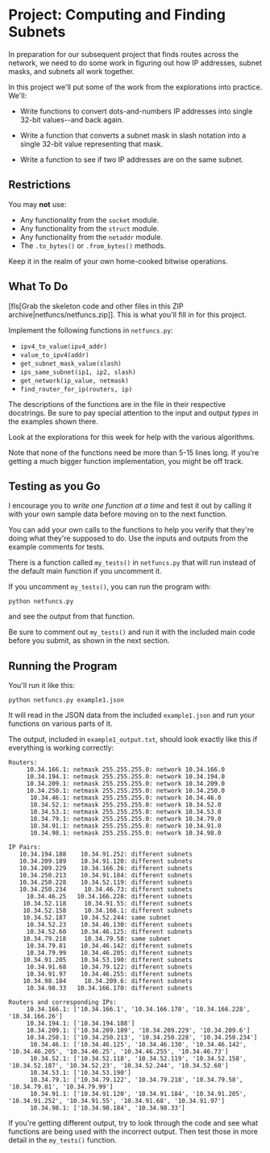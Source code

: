 # Project: Computing and Finding Subnets

In preparation for our subsequent project that finds routes across the
network, we need to do some work in figuring out how IP addresses,
subnet masks, and subnets all work together.

In this project we'll put some of the work from the explorations into
practice. We'll:

* Write functions to convert dots-and-numbers IP addresses into single
  32-bit values--and back again.

* Write a function that converts a subnet mask in slash notation into a
  single 32-bit value representing that mask.

* Write a function to see if two IP addresses are on the same subnet.

## Restrictions

You may **not** use:

* Any functionality from the `socket` module.
* Any functionality from the `struct` module.
* Any functionality from the `netaddr` module.
* The `.to_bytes()` or `.from_bytes()` methods.

Keep it in the realm of your own home-cooked bitwise operations.

## What To Do

[fls[Grab the skeleton code and other files in this ZIP
archive|netfuncs/netfuncs.zip]]. This is what you'll fill in for this
project.

Implement the following functions in `netfuncs.py`:

* `ipv4_to_value(ipv4_addr)`
* `value_to_ipv4(addr)`
* `get_subnet_mask_value(slash)`
* `ips_same_subnet(ip1, ip2, slash)`
* `get_network(ip_value, netmask)`
* `find_router_for_ip(routers, ip)`

The descriptions of the functions are in the file in their respective
docstrings. Be sure to pay special attention to the input and output
_types_ in the examples shown there.

Look at the explorations for this week for help with the various
algorithms.

Note that none of the functions need be more than 5-15 lines long. If
you're getting a much bigger function implementation, you might be off
track.

## Testing as you Go

I encourage you to _write one function at a time_ and test it out by
calling it with your own sample data before moving on to the next
function.

You can add your own calls to the functions to help you verify that
they're doing what they're supposed to do. Use the inputs and outputs
from the example comments for tests.

There is a function called `my_tests()` in `netfuncs.py` that will run
instead of the default main function if you uncomment it.

If you uncomment `my_tests()`, you can run the program with:

```
python netfuncs.py
```

and see the output from that function.

Be sure to comment out `my_tests()` and run it with the included main
code before you submit, as shown in the next section.

## Running the Program

You'll run it like this:

```
python netfuncs.py example1.json
```

It will read in the JSON data from the included `example1.json` and run
your functions on various parts of it.

The output, included in `example1_output.txt`, should look exactly like
this if everything is working correctly:

```
Routers:
     10.34.166.1: netmask 255.255.255.0: network 10.34.166.0
     10.34.194.1: netmask 255.255.255.0: network 10.34.194.0
     10.34.209.1: netmask 255.255.255.0: network 10.34.209.0
     10.34.250.1: netmask 255.255.255.0: network 10.34.250.0
      10.34.46.1: netmask 255.255.255.0: network 10.34.46.0
      10.34.52.1: netmask 255.255.255.0: network 10.34.52.0
      10.34.53.1: netmask 255.255.255.0: network 10.34.53.0
      10.34.79.1: netmask 255.255.255.0: network 10.34.79.0
      10.34.91.1: netmask 255.255.255.0: network 10.34.91.0
      10.34.98.1: netmask 255.255.255.0: network 10.34.98.0

IP Pairs:
   10.34.194.188    10.34.91.252: different subnets
   10.34.209.189    10.34.91.120: different subnets
   10.34.209.229    10.34.166.26: different subnets
   10.34.250.213    10.34.91.184: different subnets
   10.34.250.228    10.34.52.119: different subnets
   10.34.250.234     10.34.46.73: different subnets
     10.34.46.25   10.34.166.228: different subnets
    10.34.52.118     10.34.91.55: different subnets
    10.34.52.158     10.34.166.1: different subnets
    10.34.52.187    10.34.52.244: same subnet
     10.34.52.23    10.34.46.130: different subnets
     10.34.52.60    10.34.46.125: different subnets
    10.34.79.218     10.34.79.58: same subnet
     10.34.79.81    10.34.46.142: different subnets
     10.34.79.99    10.34.46.205: different subnets
    10.34.91.205    10.34.53.190: different subnets
     10.34.91.68    10.34.79.122: different subnets
     10.34.91.97    10.34.46.255: different subnets
    10.34.98.184     10.34.209.6: different subnets
     10.34.98.33   10.34.166.170: different subnets

Routers and corresponding IPs:
     10.34.166.1: ['10.34.166.1', '10.34.166.170', '10.34.166.228', '10.34.166.26']
     10.34.194.1: ['10.34.194.188']
     10.34.209.1: ['10.34.209.189', '10.34.209.229', '10.34.209.6']
     10.34.250.1: ['10.34.250.213', '10.34.250.228', '10.34.250.234']
      10.34.46.1: ['10.34.46.125', '10.34.46.130', '10.34.46.142', '10.34.46.205', '10.34.46.25', '10.34.46.255', '10.34.46.73']
      10.34.52.1: ['10.34.52.118', '10.34.52.119', '10.34.52.158', '10.34.52.187', '10.34.52.23', '10.34.52.244', '10.34.52.60']
      10.34.53.1: ['10.34.53.190']
      10.34.79.1: ['10.34.79.122', '10.34.79.218', '10.34.79.58', '10.34.79.81', '10.34.79.99']
      10.34.91.1: ['10.34.91.120', '10.34.91.184', '10.34.91.205', '10.34.91.252', '10.34.91.55', '10.34.91.68', '10.34.91.97']
      10.34.98.1: ['10.34.98.184', '10.34.98.33']
```

If you're getting different output, try to look through the code and see
what functions are being used with the incorrect output. Then test those
in more detail in the `my_tests()` function.

<!--
New Rubric

5 points each, 100 points

ipv4_to_value(): returns single numeric integer type
value_to_ipv4(): returns correct string
get_subnet_mask_value(): uses bitwise operations to make mask
ipv4_to_value(): Successfully converts any IP address in dots-and-numbers format into a single value representing that IP packed into a 4-byte 32-bit integer.
value_to_ipv4(): Successfully converts a single value representing an IP packed into a 4-byte 32-bit integer into a string in dots-and-numbers format.
value_to_ipv4(): No leading zeros on any of the numbers in the string.
value_to_ipv4(): No padding--only digits and periods in the string.
get_subnet_mask_value(): Returns a single integer representing the subnet mask defined by the slash notation.
get_subnet_mask_value(): Handles both plain slash notation like "/16" and IP/slash notation like "198.51.100.12/22".
ips_same_subnet(): Returns True if both numbers are on the same subnet.
ips_same_subnet(): Uses get_subnet_mask_value() to get the subnet mask.
ips_same_subnet(): Uses ipv4_to_value() to get the values of the IP addresses.
ips_same_subnet(): Does the proper bitwise arithmetic to determine if the IP addresses are on the same subnet.
get_network(): Returns the network portion of the IP address as an integer.
get_network(): Uses the correct bitwise arithmetic to perform this computation.
find_router_for_ip(): Correctly finds the router that's on the same subnet as the given IP.
find_router_for_ip(): Returns the router IP as a dots-and-numbers strings
find_router_for_ip(): Returns None if no router is found on the same subnet as the given IP.
find_router_for_ip(): Calls ips_same_subnet() to make the determination.
No code below the do-not-modify line was modified.
-->

<!--
Fall 2022 Rubric

* `ipv4_to_value(ipv4_addr)`

10
ipv4_to_value(): Successfully converts any IP address in dots-and-numbers format into a single value representing that IP packed into a 4-byte 32-bit integer.

* `value_to_ipv4(addr)`

10
value_to_ipv4(): Successfully converts a single value representing an IP packed into a 4-byte 32-bit integer into a string in dots-and-numbers format.

1
value_to_ipv4(): No leading zeros on any of the numbers in the string.

1
value_to_ipv4(): No padding--only digits and periods in the string.

* `get_subnet_mask_value(slash)`

10
get_subnet_mask_value(): Returns a single integer representing the subnet mask defined by the slash notation.

5
get_subnet_mask_value(): Handles both plain slash notation like "/16" and IP/slash notation like "198.51.100.12/22".

* `ips_same_subnet(ip1, ip2, slash)`

10
ips_same_subnet(): Returns True if both numbers are on the same subnet.

5
ips_same_subnet(): Uses get_subnet_mask_value() to get the subnet mask.

5
ips_same_subnet(): Uses ipv4_to_value() to get the values of the IP addresses.

10
ips_same_subnet(): Does the proper bitwise arithmetic to determine if the IP addresses are on the same subnet.

* `get_network(ip_value, netmask)`

5
get_network(): Returns the network portion of the IP address as an integer.

5
get_network(): Uses the correct bitwise arithmetic to perform this computation.

* `find_router_for_ip(routers, ip)`

10
find_router_for_ip(): Correctly finds the router that's on the same subnet as the given IP.

3
find_router_for_ip(): Returns the router IP as a dots-and-numbers strings

3
find_router_for_ip(): Returns None if no router is found on the same subnet as the given IP.

5
find_router_for_ip(): Calls ips_same_subnet() to make the determination.

* Additional:

5
No code below the do-not-modify line was modified.

-->

